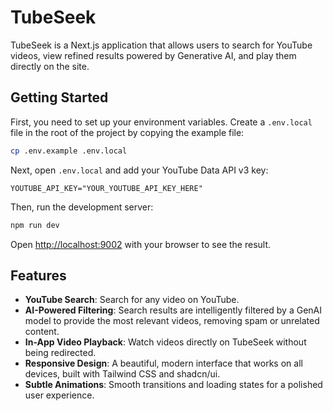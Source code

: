 
# TubeSeek

TubeSeek is a Next.js application that allows users to search for YouTube videos, view refined results powered by Generative AI, and play them directly on the site.

## Getting Started

First, you need to set up your environment variables. Create a `.env.local` file in the root of the project by copying the example file:

```bash
cp .env.example .env.local
```

Next, open `.env.local` and add your YouTube Data API v3 key:

```
YOUTUBE_API_KEY="YOUR_YOUTUBE_API_KEY_HERE"
```

Then, run the development server:

```bash
npm run dev
```

Open [http://localhost:9002](http://localhost:9002) with your browser to see the result.

## Features

- **YouTube Search**: Search for any video on YouTube.
- **AI-Powered Filtering**: Search results are intelligently filtered by a GenAI model to provide the most relevant videos, removing spam or unrelated content.
- **In-App Video Playback**: Watch videos directly on TubeSeek without being redirected.
- **Responsive Design**: A beautiful, modern interface that works on all devices, built with Tailwind CSS and shadcn/ui.
- **Subtle Animations**: Smooth transitions and loading states for a polished user experience.
